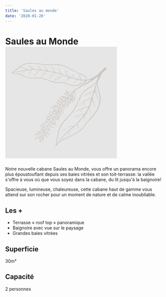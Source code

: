 ```yaml
---
title: 'Saules au monde'
date: '2020-01-20'
---
```


# Saules au Monde ![Logo](../../images/nos-cabanes/logo-saules_au_monde.jpg)

Notre nouvelle cabane Saules au Monde, vous offre un panorama encore plus époustouflant depuis ses baies vitrées et son toit-terrasse: la vallée s'offre à vous où que vous soyez dans la cabane, du lit jusqu'à la baignoire!

Spacieuse, lumineuse, chaleureuse, cette cabane haut de gamme vous attend sur son rocher pour un moment de nature et de calme inoubliable.

## Les +

- Terrasse « roof top » panoramique
- Baignoire avec vue sur le paysage
- Grandes baies vitrées

## Superficie

30m²

## Capacité

2 personnes
